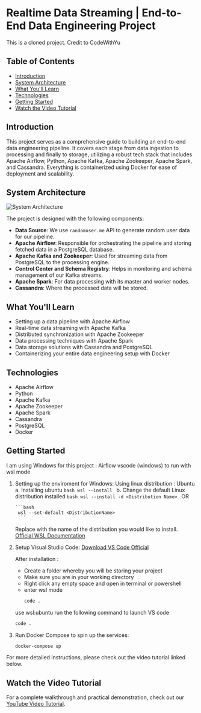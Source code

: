 # Realtime Data Streaming | End-to-End Data Engineering Project
This is a cloned project. Credit to CodeWithYu

## Table of Contents
- [Introduction](#introduction)
- [System Architecture](#system-architecture)
- [What You'll Learn](#what-youll-learn)
- [Technologies](#technologies)
- [Getting Started](#getting-started)
- [Watch the Video Tutorial](#watch-the-video-tutorial)

## Introduction

This project serves as a comprehensive guide to building an end-to-end data engineering pipeline. It covers each stage from data ingestion to processing and finally to storage, utilizing a robust tech stack that includes Apache Airflow, Python, Apache Kafka, Apache Zookeeper, Apache Spark, and Cassandra. Everything is containerized using Docker for ease of deployment and scalability.

## System Architecture

![System Architecture](https://github.com/airscholar/e2e-data-engineering/blob/main/Data%20engineering%20architecture.png)

The project is designed with the following components:

- **Data Source**: We use `randomuser.me` API to generate random user data for our pipeline.
- **Apache Airflow**: Responsible for orchestrating the pipeline and storing fetched data in a PostgreSQL database.
- **Apache Kafka and Zookeeper**: Used for streaming data from PostgreSQL to the processing engine.
- **Control Center and Schema Registry**: Helps in monitoring and schema management of our Kafka streams.
- **Apache Spark**: For data processing with its master and worker nodes.
- **Cassandra**: Where the processed data will be stored.

## What You'll Learn

- Setting up a data pipeline with Apache Airflow
- Real-time data streaming with Apache Kafka
- Distributed synchronization with Apache Zookeeper
- Data processing techniques with Apache Spark
- Data storage solutions with Cassandra and PostgreSQL
- Containerizing your entire data engineering setup with Docker

## Technologies

- Apache Airflow
- Python
- Apache Kafka
- Apache Zookeeper
- Apache Spark
- Cassandra
- PostgreSQL
- Docker

## Getting Started

I am using Windows for this project :
Airflow vscode (windows) to run with wsl mode

1. Setting up the enviroment for Windows:
   Using linux distribution : Ubuntu
   a. Installing ubuntu
        ```bash
        wsl --install
        ```
   b. Change the default Linux distribution installed
       ```bash
        wsl --install -d <Distribution Name>
        ```
       OR
   
       ```bash
        wsl --set-default <DistributionName>
        ```

   Replace <Distribution Name> with the name of the distribution you would like to install.
   [Official WSL Documentation](https://learn.microsoft.com/en-us/windows/wsl/install)

3. Setup Visual Studio Code:
   [Download VS Code Official](https://code.visualstudio.com/)

   After installation :
   - Create a folder whereby you will be storing your project
   - Make sure you are in your working directory
   - Right click any empty space and open in terminal or powershell
   - enter wsl mode
     ```bash
     code .
     ```
     
   use wsl:ubuntu run the following command to launch VS code
   
   ```bash
   code .
   ```

5. Run Docker Compose to spin up the services:
    ```bash
    docker-compose up
    ```

For more detailed instructions, please check out the video tutorial linked below.

## Watch the Video Tutorial

For a complete walkthrough and practical demonstration, check out our [YouTube Video Tutorial](https://www.youtube.com/watch?v=GqAcTrqKcrY).
